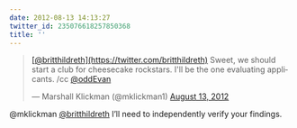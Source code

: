 ```yaml
---
date: 2012-08-13 14:13:27
twitter_id: 235076618257850368
title: ''
---
```


<blockquote class="twitter-tweet"><p lang="en" dir="ltr"><a href="https://twitter.com/britthildreth?ref_src=twsrc%5Etfw">[@britthildreth](https://twitter.com/britthildreth)</a> Sweet, we should start a club for cheesecake rockstars. I&#39;ll be the one evaluating applicants. /cc <a href="https://twitter.com/oddEvan?ref_src=twsrc%5Etfw">@oddEvan</a></p>&mdash; Marshall Klickman (@mklickman1) <a href="https://twitter.com/mklickman1/status/235076074290163712?ref_src=twsrc%5Etfw">August 13, 2012</a></blockquote>
<script async src="https://platform.twitter.com/widgets.js" charset="utf-8"></script>

@mklickman [@britthildreth](https://twitter.com/britthildreth) I’ll need to independently verify your findings.
